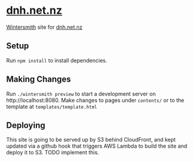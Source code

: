 # [dnh.net.nz](http://dnh.net.nz)

[Wintersmith](http://wintersmith.io) site for [dnh.net.nz](http://dnh.net.nz)

## Setup

Run `npm install` to install dependencies.

## Making Changes

Run `./wintersmith preview` to start a development server on http://localhost:8080. Make changes to pages under `contents/` or to the template at `templates/template.html`

## Deploying

This site is going to be served up by S3 behind CloudFront, and kept updated via a github hook that triggers AWS Lambda to build the site and deploy it to S3. TODO implement this.